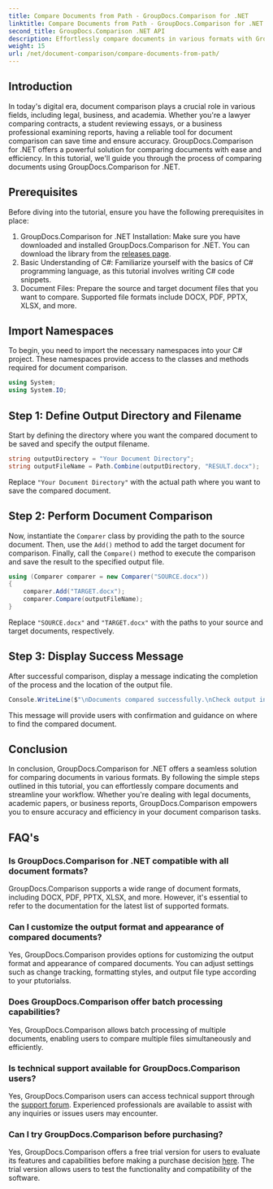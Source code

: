 ```yaml
---
title: Compare Documents from Path - GroupDocs.Comparison for .NET
linktitle: Compare Documents from Path - GroupDocs.Comparison for .NET
second_title: GroupDocs.Comparison .NET API
description: Effortlessly compare documents in various formats with GroupDocs.Comparison for .NET. Save time and ensure accuracy in legal, academic, and business tasks.
weight: 15
url: /net/document-comparison/compare-documents-from-path/
---
```

## Introduction
In today's digital era, document comparison plays a crucial role in various fields, including legal, business, and academia. Whether you're a lawyer comparing contracts, a student reviewing essays, or a business professional examining reports, having a reliable tool for document comparison can save time and ensure accuracy. GroupDocs.Comparison for .NET offers a powerful solution for comparing documents with ease and efficiency. In this tutorial, we'll guide you through the process of comparing documents using GroupDocs.Comparison for .NET.
## Prerequisites
Before diving into the tutorial, ensure you have the following prerequisites in place:
1. GroupDocs.Comparison for .NET Installation: Make sure you have downloaded and installed GroupDocs.Comparison for .NET. You can download the library from the [releases page](https://releases.groupdocs.com/comparison/net/).
2. Basic Understanding of C#: Familiarize yourself with the basics of C# programming language, as this tutorial involves writing C# code snippets.
3. Document Files: Prepare the source and target document files that you want to compare. Supported file formats include DOCX, PDF, PPTX, XLSX, and more.

## Import Namespaces
To begin, you need to import the necessary namespaces into your C# project. These namespaces provide access to the classes and methods required for document comparison.
```csharp
using System;
using System.IO;
```
## Step 1: Define Output Directory and Filename
Start by defining the directory where you want the compared document to be saved and specify the output filename.
```csharp
string outputDirectory = "Your Document Directory";
string outputFileName = Path.Combine(outputDirectory, "RESULT.docx");
```
Replace `"Your Document Directory"` with the actual path where you want to save the compared document.
## Step 2: Perform Document Comparison
Now, instantiate the `Comparer` class by providing the path to the source document. Then, use the `Add()` method to add the target document for comparison. Finally, call the `Compare()` method to execute the comparison and save the result to the specified output file.
```csharp
using (Comparer comparer = new Comparer("SOURCE.docx"))
{
    comparer.Add("TARGET.docx");
    comparer.Compare(outputFileName);
}
```
Replace `"SOURCE.docx"` and `"TARGET.docx"` with the paths to your source and target documents, respectively.
## Step 3: Display Success Message
After successful comparison, display a message indicating the completion of the process and the location of the output file.
```csharp
Console.WriteLine($"\nDocuments compared successfully.\nCheck output in {outputDirectory}.");
```
This message will provide users with confirmation and guidance on where to find the compared document.

## Conclusion
In conclusion, GroupDocs.Comparison for .NET offers a seamless solution for comparing documents in various formats. By following the simple steps outlined in this tutorial, you can effortlessly compare documents and streamline your workflow. Whether you're dealing with legal documents, academic papers, or business reports, GroupDocs.Comparison empowers you to ensure accuracy and efficiency in your document comparison tasks.
## FAQ's
### Is GroupDocs.Comparison for .NET compatible with all document formats?
GroupDocs.Comparison supports a wide range of document formats, including DOCX, PDF, PPTX, XLSX, and more. However, it's essential to refer to the documentation for the latest list of supported formats.
### Can I customize the output format and appearance of compared documents?
Yes, GroupDocs.Comparison provides options for customizing the output format and appearance of compared documents. You can adjust settings such as change tracking, formatting styles, and output file type according to your ptutorialss.
### Does GroupDocs.Comparison offer batch processing capabilities?
Yes, GroupDocs.Comparison allows batch processing of multiple documents, enabling users to compare multiple files simultaneously and efficiently.
### Is technical support available for GroupDocs.Comparison users?
Yes, GroupDocs.Comparison users can access technical support through the [support forum](https://forum.groupdocs.com/c/comparison/12). Experienced professionals are available to assist with any inquiries or issues users may encounter.
### Can I try GroupDocs.Comparison before purchasing?
Yes, GroupDocs.Comparison offers a free trial version for users to evaluate its features and capabilities before making a purchase decision [here](https://releases.groupdocs.com/). The trial version allows users to test the functionality and compatibility of the software.
